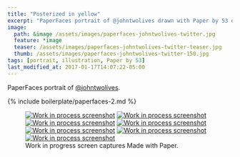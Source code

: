 ```yaml
---
title: "Posterized in yellow"
excerpt: "PaperFaces portrait of @johntwolives drawn with Paper by 53 on an iPad."
image: 
  path: &image /assets/images/paperfaces-johntwolives-twitter.jpg 
  feature: *image
  teaser: /assets/images/paperfaces-johntwolives-twitter-teaser.jpg
  thumb: /assets/images/paperfaces-johntwolives-twitter-150.jpg
tags: [portrait, illustration, Paper by 53]
last_modified_at: 2017-01-17T14:07:22-05:00
---
```


PaperFaces portrait of [@johntwolives](http://twitter.com/johntwolives).

{% include boilerplate/paperfaces-2.md %}

<figure class="third">
  <a href="{{ site.url }}/assets/images/paperfaces-johntwolives-process-1-lg.jpg"><img src="{{ site.url }}/assets/images/paperfaces-johntwolives-process-1-600.jpg" alt="Work in process screenshot"></a>
  <a href="{{ site.url }}/assets/images/paperfaces-johntwolives-process-2-lg.jpg"><img src="{{ site.url }}/assets/images/paperfaces-johntwolives-process-2-600.jpg" alt="Work in process screenshot"></a>
  <a href="{{ site.url }}/assets/images/paperfaces-johntwolives-process-3-lg.jpg"><img src="{{ site.url }}/assets/images/paperfaces-johntwolives-process-3-600.jpg" alt="Work in process screenshot"></a>
  <a href="{{ site.url }}/assets/images/paperfaces-johntwolives-process-4-lg.jpg"><img src="{{ site.url }}/assets/images/paperfaces-johntwolives-process-4-600.jpg" alt="Work in process screenshot"></a>
  <a href="{{ site.url }}/assets/images/paperfaces-johntwolives-process-5-lg.jpg"><img src="{{ site.url }}/assets/images/paperfaces-johntwolives-process-5-600.jpg" alt="Work in process screenshot"></a>
  <a href="{{ site.url }}/assets/images/paperfaces-johntwolives-process-6-lg.jpg"><img src="{{ site.url }}/assets/images/paperfaces-johntwolives-process-6-600.jpg" alt="Work in process screenshot"></a>
  <a href="{{ site.url }}/assets/images/paperfaces-johntwolives-process-7-lg.jpg"><img src="{{ site.url }}/assets/images/paperfaces-johntwolives-process-7-600.jpg" alt="Work in process screenshot"></a>
  <figcaption>Work in progress screen captures Made with Paper.</figcaption>
</figure>
